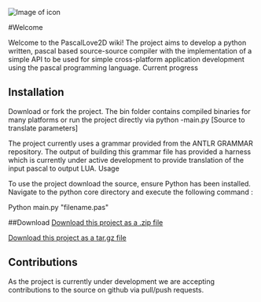 
![Image of icon](https://github.com/dean2191/PascalLove2D/blob/master/PythonSource/Resources/icon.png)

#Welcome

Welcome to the PascalLove2D wiki! The project aims to develop a python written, pascal based source-source compiler with the implementation of a simple API to be used for simple cross-platform application development using the pascal programming language.
Current progress



## Installation
Download or fork the project. The bin folder contains compiled binaries for many platforms or run the project directly via python -main.py [Source to translate parameters]


The project currently uses a grammar provided from the ANTLR GRAMMAR repository. The output of building this grammar file has provided a harness which is currently under active development to provide translation of the input pascal to output LUA.
Usage

To use the project download the source, ensure Python has been installed. Navigate to the python core directory and execute the following command :

Python main.py "filename.pas"

##Download
[Download this project as a .zip file](https://github.com/dean2191/PascalLove2D/zipball/master) 

[Download this project as a tar.gz file](https://github.com/dean2191/PascalLove2D/tarball/master)


## Contributions

As the project is currently under development we are accepting contributions to the source on github via pull/push requests.
